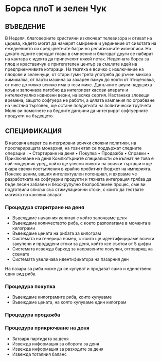 # Борса плоТ и зелен Чук

## ВЪВЕДЕНИЕ

В Неделя, благоверните християни изключват телевизора и отиват на църква, където могат да намерят смирение и уединение от сивотата на ежедневието си сред цветните багри но религиозните иконописи. Но докато едните свеждат глава в смирение и благодат други се набират на кантара с идеята да припечелят някой петак. 
Неделната борса за плод и краставичук е притегателен център за смелите идей на предприемчивите котараци. На тезгяха е всичко с изключение на плодове и зеленчуци, от стари гуми трета употреба до ръчен миксер химикалка, от парти машина за захарен памук до нокти от птицечовка, от пиле до мляко всичко има в този микс. Данъчните акули надушиха кръв и започнаха пагобно да интегрират касови апарати и интелектуално извисени везни, на всяка сергия. Настанаха зловещи времена, защото софтуера не работи, а цялата кампания по ограбване на честния търговец, ще остане повдигната на политически трупчета. 
Моля ви помогнете на бедните данъчни да интегрират софтуерните продукти на бъдещето. 

## СПЕЦИФИКАЦИЯ

В касовия апарат са интегрирани всички сложни политики, на проспериращата монархия, на този етап се поддържат следните операции :
•	Стартиране на деня
•	Покупка 
•	Продажба
•	Справки
•	Приключване на деня
Компютърните специалисти се кълнат че това е най-модерния уред, който ще улесни живота на всички търгаши и ще вкара свежи постъпления в крайно пробитият бюджет на империята. 
Понеже ценим, вашия интелектуален потенциал, и вярваме че разработката на софтуерни продукти и тяхната интеграция трябва да бъде лесен забавен и безскрупулно безпроблемен процес, сме ви подготвили списък със стимулационни стоки, с които да тествате магията на касовия апарат.

### Процедура старитране на деня
- Въвеждаме началния капитал с който започваме деня
- Въвеждаме количеството риба, с което разполагаме в момента в килограми
- Въвеждаме цената на рибата за килограм
- Системата ни генерира номер, с които ще идентифицираме всички закупени и продадени стоки за деня, който ксе състои от 5 цифри
- Системата извежда баркод за направените покупки, отговарящ на схемата
- Системата увеличава идентификатора на пазарния ден

На пазара за риба може да се купуват и продават само и единствено един вид риба. 

### Процедура покупка
- Въвеждаме килограмите риба, които купуваме
- Въвеждаме цената, на която купуваме един килограм

### Процедура продажба


### Процедура прикрючване на деня
- Затваря партидата за деня
- Извежда информация за оборота за деня
- Извежда информация за разходите за деня
- Извежда тоталния баланс